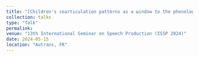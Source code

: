 ```yaml
---
title: "[Children's coarticulation patterns as a window to the phonology-phonetics interface](https://www.researchgate.net/publication/381520162_Children's_coarticulation_patterns_as_a_window_to_the_phonology-phonetics_interface)"
collection: talks
type: "Talk"
permalink: 
venue: "13th International Seminar on Speech Production (ISSP 2024)"
date: 2024-05-15
location: "Autrans, FR"
---
```

